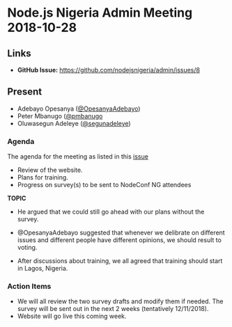 # Node.js Nigeria Admin Meeting 2018-10-28

## Links

* **GitHub Issue:** https://github.com/nodejsnigeria/admin/issues/8

## Present

- Adebayo Opesanya ([@OpesanyaAdebayo](https://github.com/OpesanyaAdebayo))
- Peter Mbanugo ([@pmbanugo](https://github.com/pmbanugo)
- Oluwasegun Adeleye ([@segunadeleye](http://github.com/segunadeleye))

### Agenda

The agenda for the meeting as listed in this [issue](https://github.com/nodejsnigeria/admin/issues/7)

- Review of the website.
- Plans for training.
- Progress on survey(s) to be sent to NodeConf NG attendees

**TOPIC**

- He argued that we could still go ahead with our plans without the survey. 

- @OpesanyaAdebayo suggested that whenever we delibrate on different issues and different people have different opinions, we should result to voting.

- After discussions about training, we all agreed that training should start in Lagos, Nigeria.

### Action Items

- We will all review the two survey drafts and modify them if needed. The survey will be sent out in the next 2 weeks (tentatively 12/11/2018).
- Website will go live this coming week.
